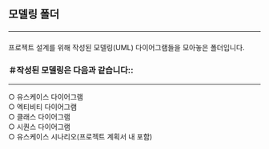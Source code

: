 ## 모델링 폴더<hr>
프로젝트 설계를 위해 작성된 모델링(UML) 다이어그램들을 모아놓은 폴더입니다.
    
    
### ＃작성된 모델링은 다음과 같습니다::
<hr>
<p>
    ○ 유스케이스 다이어그램 <br>
    ○ 엑티비티 다이어그램 <br>
    ○ 클래스 다이어그램 <br>
    ○ 시퀀스 다이어그램 <br>
    ○ 유스케이스 시나리오(프로젝트 계획서 내 포함) <br>
</p>
